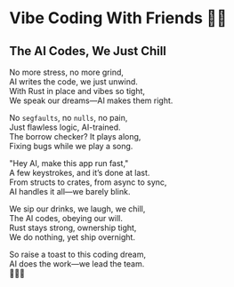 # Vibe Coding With Friends 🤖🦀  

## The AI Codes, We Just Chill  

No more stress, no more grind,  
AI writes the code, we just unwind.  
With Rust in place and vibes so tight,  
We speak our dreams—AI makes them right.  

No `segfaults`, no `nulls`, no pain,  
Just flawless logic, AI-trained.  
The borrow checker? It plays along,  
Fixing bugs while we play a song.  

"Hey AI, make this app run fast,"  
A few keystrokes, and it’s done at last.  
From structs to crates, from async to sync,  
AI handles it all—we barely blink.  

We sip our drinks, we laugh, we chill,  
The AI codes, obeying our will.  
Rust stays strong, ownership tight,  
We do nothing, yet ship overnight.  

So raise a toast to this coding dream,  
AI does the work—we lead the team.  
🦀✨🤖  
